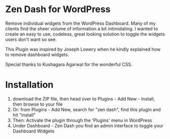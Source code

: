 Zen Dash for WordPress
======================

Remove individual widgets from the WordPress Dashboard. Many of my clients find the sheer volume of information a bit intimidating. I wanted to create an easy to use, codeless, great looking solution to toggle the widgets users don't want so see.

This Plugin was inspired by Joseph Lowery when he kindly explained how to remove dashboard widgets.

Special thanks to Kushagara Agarwal for the wonderful CSS.


Installation
============

1. download the ZIP file, then head over to Plugins - Add New - Install, then browse to your file
1. Or: from Plugins - Add New, search for "zen dash", find this plugin and hit "install"
1. Then: Activate the plugin through the 'Plugins' menu in WordPress
1. Under Dashboard - Zen Dash you find an admin interface to toggle your Dashboard Widgets

